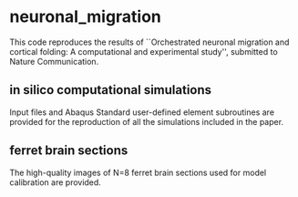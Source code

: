 # neuronal_migration

This code reproduces the results of ``Orchestrated neuronal migration and cortical folding: A computational and experimental study'', submitted to Nature Communication.

## in silico computational simulations

Input files and Abaqus Standard user-defined element subroutines are provided for the reproduction of all the simulations included in the paper. 

## ferret brain sections 

The high-quality images of N=8 ferret brain sections used for model calibration are provided.
